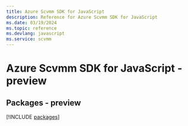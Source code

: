 ```yaml
---
title: Azure Scvmm SDK for JavaScript
description: Reference for Azure Scvmm SDK for JavaScript
ms.date: 03/19/2024
ms.topic: reference
ms.devlang: javascript
ms.service: scvmm
---
```

# Azure Scvmm SDK for JavaScript - preview
## Packages - preview
[!INCLUDE [packages](scvmm-index.md)]